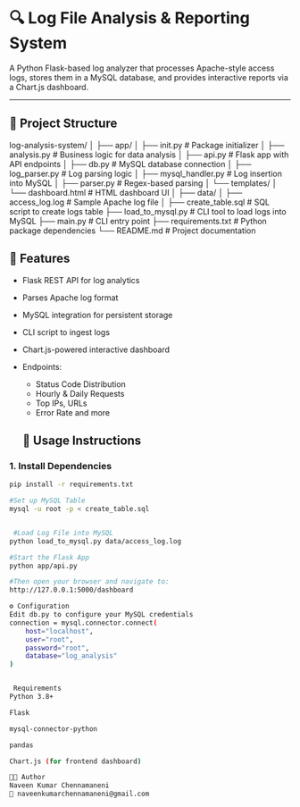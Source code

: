 # 🔍 Log File Analysis & Reporting System

A Python Flask-based log analyzer that processes Apache-style access logs, stores them in a MySQL database, and provides interactive reports via a Chart.js dashboard.

---

## 📁 Project Structure

log-analysis-system/
│
├── app/
│ ├── init.py # Package initializer
│ ├── analysis.py # Business logic for data analysis
│ ├── api.py # Flask app with API endpoints
│ ├── db.py # MySQL database connection
│ ├── log_parser.py # Log parsing logic
│ ├── mysql_handler.py # Log insertion into MySQL
│ ├── parser.py # Regex-based parsing
│ └── templates/
│ └── dashboard.html # HTML dashboard UI
│
├── data/
│ ├── access_log.log # Sample Apache log file
│
├── create_table.sql # SQL script to create logs table
├── load_to_mysql.py # CLI tool to load logs into MySQL
├── main.py # CLI entry point
├── requirements.txt # Python package dependencies
└── README.md # Project documentation

## 🚀 Features

- Flask REST API for log analytics
- Parses Apache log format
- MySQL integration for persistent storage
- CLI script to ingest logs
- Chart.js-powered interactive dashboard
- Endpoints:
  - Status Code Distribution
  - Hourly & Daily Requests
  - Top IPs, URLs
  - Error Rate and more

  ## 🐍 Usage Instructions

### 1. Install Dependencies

```bash
pip install -r requirements.txt

#Set up MySQL Table
mysql -u root -p < create_table.sql


 #Load Log File into MySQL
python load_to_mysql.py data/access_log.log

#Start the Flask App
python app/api.py

#Then open your browser and navigate to:
http://127.0.0.1:5000/dashboard

⚙ Configuration
Edit db.py to configure your MySQL credentials
connection = mysql.connector.connect(
    host="localhost",
    user="root",
    password="root",
    database="log_analysis"
)


 Requirements
Python 3.8+

Flask

mysql-connector-python

pandas

Chart.js (for frontend dashboard)

👨‍💻 Author
Naveen Kumar Chennamaneni
📧 naveenkumarchennamaneni@gmail.com

